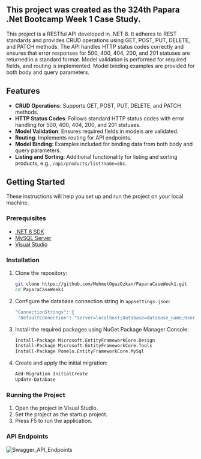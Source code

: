 ## This project was created as the 324th Papara .Net Bootcamp Week 1 Case Study.

This project is a RESTful API developed in .NET 8. It adheres to REST standards and provides CRUD operations using GET, POST, PUT, DELETE, and PATCH methods. The API handles HTTP status codes correctly and ensures that error responses for 500, 400, 404, 200, and 201 statuses are returned in a standard format. Model validation is performed for required fields, and routing is implemented. Model binding examples are provided for both body and query parameters.

## Features

- **CRUD Operations**: Supports GET, POST, PUT, DELETE, and PATCH methods.
- **HTTP Status Codes**: Follows standard HTTP status codes with error handling for 500, 400, 404, 200, and 201 statuses.
- **Model Validation**: Ensures required fields in models are validated.
- **Routing**: Implements routing for API endpoints.
- **Model Binding**: Examples included for binding data from both body and query parameters.
- **Listing and Sorting**: Additional functionality for listing and sorting products, e.g., `/api/products/list?name=abc`.

## Getting Started

These instructions will help you set up and run the project on your local machine.

### Prerequisites

- [.NET 8 SDK](https://dotnet.microsoft.com/download/dotnet/8.0)
- [MySQL Server](https://dev.mysql.com/downloads/mysql/)
- [Visual Studio](https://visualstudio.microsoft.com/)

### Installation

1. Clone the repository:
   ```sh
   git clone https://github.com/MehmetOguzOzkan/PaparaCaseWeek1.git
   cd PaparaCaseWeek1

2. Configure the database connection string in `appsettings.json`:
   ```sh
   "ConnectionStrings": {
    "DefaultConnection": "Server=localhost;Database=database_name;User=root;Password=your_password;" }

3. Install the required packages using NuGet Package Manager Console:
   ```sh
   Install-Package Microsoft.EntityFrameworkCore.Design
   Install-Package Microsoft.EntityFrameworkCore.Tools
   Install-Package Pomelo.EntityFrameworkCore.MySql

4. Create and apply the initial migration:
   ```sh
   Add-Migration InitialCreate
   Update-Database

### Running the Project
1. Open the project in Visual Studio.
2. Set the project as the startup project.
3. Press F5 to run the application.

### API Endpoints
![Swagger_API_Endpoints](https://github.com/MehmetOguzOzkan/PaparaCaseWeek1/blob/master/Docs/api_endpoints_swagger.jpeg)
